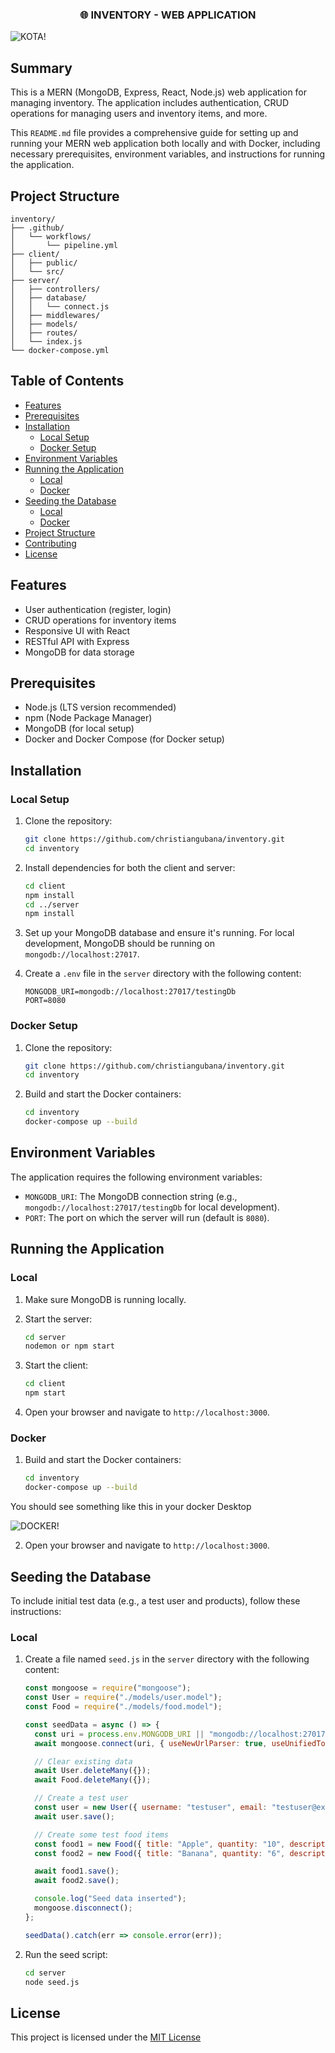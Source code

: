 <h3 align="center">
🌐 INVENTORY - WEB APPLICATION
</h3>

![KOTA!](https://github.com/christiangubana/inventory-management/blob/main/inventory-app.png)

## Summary

This is a MERN (MongoDB, Express, React, Node.js) web application for managing inventory. The application includes authentication, CRUD operations for managing users and inventory items, and more.

This `README.md` file provides a comprehensive guide for setting up and running your MERN web application both locally and with Docker, including necessary prerequisites, environment variables, and instructions for running the application.

## Project Structure

```plaintext
inventory/
├── .github/
│   └── workflows/
│       └── pipeline.yml
├── client/
│   ├── public/
│   └── src/
├── server/
│   ├── controllers/
│   ├── database/
│   │   └── connect.js
│   ├── middlewares/
│   ├── models/
│   ├── routes/
│   └── index.js
└── docker-compose.yml
```

## Table of Contents

- [Features](#features)
- [Prerequisites](#prerequisites)
- [Installation](#installation)
  - [Local Setup](#local-setup)
  - [Docker Setup](#docker-setup)
- [Environment Variables](#environment-variables)
- [Running the Application](#running-the-application)
  - [Local](#local)
  - [Docker](#docker)
- [Seeding the Database](#seeding-the-database)
  - [Local](#local-1)
  - [Docker](#docker-1)
- [Project Structure](#project-structure)
- [Contributing](#contributing)
- [License](#license)

## Features

- User authentication (register, login)
- CRUD operations for inventory items
- Responsive UI with React
- RESTful API with Express
- MongoDB for data storage

## Prerequisites

- Node.js (LTS version recommended)
- npm (Node Package Manager)
- MongoDB (for local setup)
- Docker and Docker Compose (for Docker setup)

## Installation

### Local Setup

1. Clone the repository:

    ```sh
    git clone https://github.com/christiangubana/inventory.git
    cd inventory
    ```

2. Install dependencies for both the client and server:

    ```sh
    cd client
    npm install
    cd ../server
    npm install
    ```

3. Set up your MongoDB database and ensure it's running. For local development, MongoDB should be running on `mongodb://localhost:27017`.

4. Create a `.env` file in the `server` directory with the following content:

    ```env
    MONGODB_URI=mongodb://localhost:27017/testingDb
    PORT=8080
    ```

### Docker Setup

1. Clone the repository:

    ```sh
    git clone https://github.com/christiangubana/inventory.git
    cd inventory
    ```

2. Build and start the Docker containers:

    ```sh
    cd inventory
    docker-compose up --build
    ```

## Environment Variables

The application requires the following environment variables:

- `MONGODB_URI`: The MongoDB connection string (e.g., `mongodb://localhost:27017/testingDb` for local development).
- `PORT`: The port on which the server will run (default is `8080`).

## Running the Application

### Local

1. Make sure MongoDB is running locally.

2. Start the server:

    ```sh
    cd server
    nodemon or npm start
    ```

3. Start the client:

    ```sh
    cd client
    npm start
    ```

4. Open your browser and navigate to `http://localhost:3000`.

### Docker

1. Build and start the Docker containers:

    ```sh
    cd inventory
    docker-compose up --build
    ```

You should see something like this in your docker Desktop

![DOCKER!](https://github.com/christiangubana/inventory-management/blob/main/docker-running-containers.png)

2. Open your browser and navigate to `http://localhost:3000`.


## Seeding the Database

To include initial test data (e.g., a test user and products), follow these instructions:

### Local

1. Create a file named `seed.js` in the `server` directory with the following content:

    ```javascript
    const mongoose = require("mongoose");
    const User = require("./models/user.model");
    const Food = require("./models/food.model");

    const seedData = async () => {
      const uri = process.env.MONGODB_URI || "mongodb://localhost:27017/testingDb";
      await mongoose.connect(uri, { useNewUrlParser: true, useUnifiedTopology: true, dbName: "testingDb" });

      // Clear existing data
      await User.deleteMany({});
      await Food.deleteMany({});

      // Create a test user
      const user = new User({ username: "testuser", email: "testuser@example.com", password: "password" });
      await user.save();

      // Create some test food items
      const food1 = new Food({ title: "Apple", quantity: "10", description: "Fresh apples", image: "http://example.com/apple.jpg" });
      const food2 = new Food({ title: "Banana", quantity: "6", description: "Fresh bananas", image: "http://example.com/banana.jpg" });

      await food1.save();
      await food2.save();

      console.log("Seed data inserted");
      mongoose.disconnect();
    };

    seedData().catch(err => console.error(err));
    ```

2. Run the seed script:

    ```sh
    cd server
    node seed.js
    ```


## License

This project is licensed under the [ MIT License](https://github.com/christiangubana/rest-api.git)
